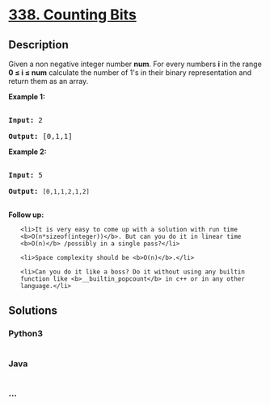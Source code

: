 # [338. Counting Bits](https://leetcode.com/problems/counting-bits)

## Description
<p>Given a non negative integer number <b>num</b>. For every numbers <b>i</b> in the range <b>0 &le; i &le; num</b> calculate the number of 1&#39;s in their binary representation and return them as an array.</p>

<p><strong>Example 1:</strong></p>

<pre>
<strong>Input: </strong><span id="example-input-1-1">2</span>
<strong>Output: </strong><span id="example-output-1">[0,1,1]</span></pre>

<p><strong>Example 2:</strong></p>

<pre>
<strong>Input: </strong><span id="example-input-1-1">5</span>
<strong>Output: </strong><code>[0,1,1,2,1,2]</code>
</pre>

<p><b>Follow up:</b></p>

<ul>
	<li>It is very easy to come up with a solution with run time <b>O(n*sizeof(integer))</b>. But can you do it in linear time <b>O(n)</b> /possibly in a single pass?</li>
	<li>Space complexity should be <b>O(n)</b>.</li>
	<li>Can you do it like a boss? Do it without using any builtin function like <b>__builtin_popcount</b> in c++ or in any other language.</li>
</ul>


## Solutions


### Python3

```python

```

### Java

```java

```

### ...
```

```
